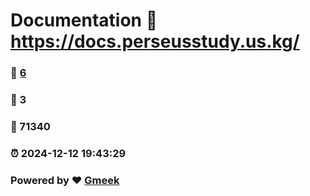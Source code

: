 # Documentation :link: https://docs.perseusstudy.us.kg/ 
### :page_facing_up: [6](https://docs.perseusstudy.us.kg//tag.html) 
### :speech_balloon: 3 
### :hibiscus: 71340 
### :alarm_clock: 2024-12-12 19:43:29 
### Powered by :heart: [Gmeek](https://github.com/Meekdai/Gmeek)
